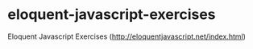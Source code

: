 # eloquent-javascript-exercises
Eloquent Javascript Exercises 
(http://eloquentjavascript.net/index.html)

